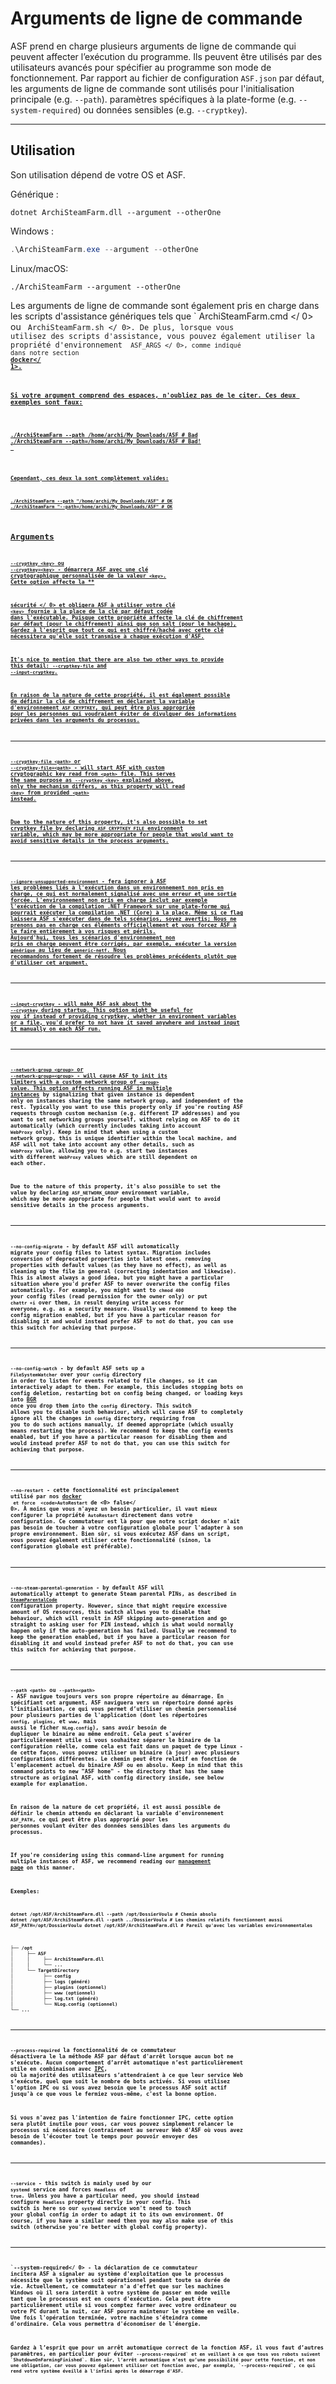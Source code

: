 # Arguments de ligne de commande

ASF prend en charge plusieurs arguments de ligne de commande qui peuvent affecter l’exécution du programme. Ils peuvent être utilisés par des utilisateurs avancés pour spécifier au programme son mode de fonctionnement. Par rapport au fichier de configuration `ASF.json` par défaut, les arguments de ligne de commande sont utilisés pour l'initialisation principale (e.g. `--path`). paramètres spécifiques à la plate-forme (e.g. `--system-required`) ou données sensibles (e.g. `--cryptkey`).

---

## Utilisation

Son utilisation dépend de votre OS et ASF.

Générique :

```shell
dotnet ArchiSteamFarm.dll --argument --otherOne
```

Windows :

```powershell
.\ArchiSteamFarm.exe --argument --otherOne
```

Linux/macOS:

```shell
./ArchiSteamFarm --argument --otherOne
```

Les arguments de ligne de commande sont également pris en charge dans les scripts d'assistance génériques tels que ` ArchiSteamFarm.cmd </ 0> ou <code> ArchiSteamFarm.sh </ 0>. De plus, lorsque vous utilisez des scripts d'assistance, vous pouvez également utiliser la propriété d'environnement <code> ASF_ARGS </ 0>, comme indiqué dans notre section <strong x-id="1"><a href="https://github.com/JustArchiNET/ArchiSteamFarm/wiki/Docker#command-line-arguments">docker</ 1>.</p>

<p spaces-before="0">Si votre argument comprend des espaces, n'oubliez pas de le citer. Ces deux exemples sont faux:</p>

<pre><code class="shell">./ArchiSteamFarm --path /home/archi/My Downloads/ASF # Bad
./ArchiSteamFarm --path=/home/archi/My Downloads/ASF # Bad!
`</pre>

Cependant, ces deux la sont complètement valides:

```shell
./ArchiSteamFarm --path "/home/archi/My Downloads/ASF" # OK
./ArchiSteamFarm "--path=/home/archi/My Downloads/ASF" # OK
```

## Arguments

`--cryptkey <key>` ou `--cryptkey=<key>` - démarrera ASF avec une clé cryptographique personnalisée de la valeur `<key>`. Cette option affecte la **

 sécurité </ 0> et obligera ASF à utiliser votre clé `<key>` fournie à la place de la clé par défaut codée dans l'exécutable. Puisque cette propriété affecte la clé de chiffrement par défaut (pour le chiffrement) ainsi que son salt (pour le hachage), Gardez à l'esprit que tout ce qui est chiffré/haché avec cette clé nécessitera qu'elle soit transmise à chaque exécution d'ASF.</p> 

It's nice to mention that there are also two other ways to provide this detail: `--cryptkey-file` and `--input-cryptkey`.

En raison de la nature de cette propriété, il est également possible de définir la clé de chiffrement en déclarant la variable d'environnement `ASF_CRYPTKEY`, qui peut être plus appropriée pour les personnes qui voudraient éviter de divulguer des informations privées dans les arguments du processus.



---

`--cryptkey-file <path>` or `--cryptkey-file=<path>` - will start ASF with custom cryptographic key read from `<path>` file. This serves the same purpose as `--cryptkey <key>` explained above, only the mechanism differs, as this property will read `<key>` from provided `<path>` instead.

Due to the nature of this property, it's also possible to set cryptkey file by declaring `ASF_CRYPTKEY_FILE` environment variable, which may be more appropriate for people that would want to avoid sensitive details in the process arguments.



---

`--ignore-unsupported-environment` - fera ignorer à ASF les problèmes liés à l'exécution dans un environnement non pris en charge, ce qui est normalement signalisé avec une erreur et une sortie forcée. L'environnement non pris en charge inclut par exemple l'exécution de la compilation .NET Framework sur une plate-forme qui pourrait exécuter la compilation .NET (Core) à la place. Même si ce flag laissera ASF s'exécuter dans de tels scénarios, soyez avertis; Nous ne prenons pas en charge ces éléments officiellement et vous forcez ASF à le faire entièrement **à vos risques et périls**. Aujourd'hui, **tous** les scénarios d'environnement non pris en charge peuvent être corrigés, par exemple, exécuter la version `générique` au lieu de `generic-netf`. Nous recommandons fortement de résoudre les problèmes précédents plutôt que d'utiliser cet argument.



---

`--input-cryptkey` - will make ASF ask about the `--cryptkey` during startup. This option might be useful for you if instead of providing cryptkey, whether in environment variables or a file, you'd prefer to not have it saved anywhere and instead input it manually on each ASF run.



---

`--network-group <group>` or `--network-group=<group>` - will cause ASF to init its limiters with a custom network group of `<group>` value. This option affects running ASF in **[multiple instances](https://github.com/JustArchiNET/ArchiSteamFarm/wiki/Management#multiple-instances)** by signalizing that given instance is dependent only on instances sharing the same network group, and independent of the rest. Typically you want to use this property only if you're routing ASF requests through custom mechanism (e.g. different IP addresses) and you want to set networking groups yourself, without relying on ASF to do it automatically (which currently includes taking into account `WebProxy` only). Keep in mind that when using a custom network group, this is unique identifier within the local machine, and ASF will not take into account any other details, such as `WebProxy` value, allowing you to e.g. start two instances with different `WebProxy` values which are still dependent on each other.

Due to the nature of this property, it's also possible to set the value by declaring `ASF_NETWORK_GROUP` environment variable, which may be more appropriate for people that would want to avoid sensitive details in the process arguments.



---

`--no-config-migrate` - by default ASF will automatically migrate your config files to latest syntax. Migration includes conversion of deprecated properties into latest ones, removing properties with default values (as they have no effect), as well as cleaning up the file in general (correcting indentation and likewise). This is almost always a good idea, but you might have a particular situation where you'd prefer ASF to never overwrite the config files automatically. For example, you might want to `chmod 400` your config files (read permission for the owner only) or put `chattr +i` over them, in result denying write access for everyone, e.g. as a security measure. Usually we recommend to keep the config migration enabled, but if you have a particular reason for disabling it and would instead prefer ASF to not do that, you can use this switch for achieving that purpose.



---

`--no-config-watch` - by default ASF sets up a `FileSystemWatcher` over your `config` directory in order to listen for events related to file changes, so it can interactively adapt to them. For example, this includes stopping bots on config deletion, restarting bot on config being changed, or loading keys into **[BGR](https://github.com/JustArchiNET/ArchiSteamFarm/wiki/Background-games-redeemer)** once you drop them into the `config` directory. This switch allows you to disable such behaviour, which will cause ASF to completely ignore all the changes in `config` directory, requiring from you to do such actions manually, if deemed appropriate (which usually means restarting the process). We recommend to keep the config events enabled, but if you have a particular reason for disabling them and would instead prefer ASF to not do that, you can use this switch for achieving that purpose.



---

`--no-restart` - cette fonctionnalité est principalement utilisé par nos **[docker](https://github.com/JustArchiNET/ArchiSteamFarm/wiki/Docker)** ` et force  <code>AutoRestart` de <0> false</ 0>. À moins que vous n'ayez un besoin particulier, il vaut mieux configurer la propriété `AutoRestart` directement dans votre configuration. Ce commutateur est là pour que notre script docker n'ait pas besoin de toucher à votre configuration globale pour l'adapter à son propre environnement. Bien sûr, si vous exécutez ASF dans un script, vous pouvez également utiliser cette fonctionnalité (sinon, la configuration globale est préférable).



---

`--no-steam-parental-generation` - by default ASF will automatically attempt to generate Steam parental PINs, as described in **[`SteamParentalCode`](https://github.com/JustArchiNET/ArchiSteamFarm/wiki/Configuration#steamparentalcode)** configuration property. However, since that might require excessive amount of OS resources, this switch allows you to disable that behaviour, which will result in ASF skipping auto-generation and go straight to asking user for PIN instead, which is what would normally happen only if the auto-generation has failed. Usually we recommend to keep the generation enabled, but if you have a particular reason for disabling it and would instead prefer ASF to not do that, you can use this switch for achieving that purpose.



---

`--path <path>` ou `--path=<path>` - ASF navigue toujours vers son propre répertoire au démarrage. En spécifiant cet argument, ASF naviguera vers un répertoire donné après l’initialisation, ce qui vous permet d’utiliser un chemin personnalisé pour plusieurs parties de l'application (dont les répertoires `config`, `plugins`, et `www`, mais aussi le ficher `NLog.config`), sans avoir besoin de dupliquer le binaire au même endroit. Cela peut s'avérer particulièrement utile si vous souhaitez séparer le binaire de la configuration réelle, comme cela est fait dans un paquet de type Linux - de cette façon, vous pouvez utiliser un binaire (à jour) avec plusieurs configurations différentes. Le chemin peut être relatif en fonction de l'emplacement actuel du binaire ASF ou en absolu. Keep in mind that this command points to new "ASF home" - the directory that has the same structure as original ASF, with config directory inside, see below example for explanation.

En raison de la nature de cet propriété, il est aussi possible de définir le chemin attendu en déclarant la variable d'environnement `ASF_PATH`, ce qui peut être plus approprié pour les personnes voulant éviter des données sensibles dans les arguments du processus.

If you're considering using this command-line argument for running multiple instances of ASF, we recommend reading our **[management page](https://github.com/JustArchiNET/ArchiSteamFarm/wiki/Management#multiple-instances)** on this manner.

Exemples:



```shell
dotnet /opt/ASF/ArchiSteamFarm.dll --path /opt/DossierVoulu # Chemin absolu
dotnet /opt/ASF/ArchiSteamFarm.dll --path ../DossierVoulu # Les chemins relatifs fonctionnent aussi
ASF_PATH=/opt/DossierVoulu dotnet /opt/ASF/ArchiSteamFarm.dll # Pareil qu'avec les variables environnementales
```




```text
├── /opt
│     ├── ASF
│     │     ├── ArchiSteamFarm.dll
│     │     └── ...
│     └── TargetDirectory
│           ├── config
│           ├── logs (généré)
│           ├── plugins (optionnel)
│           ├── www (optionnel)
│           ├── log.txt (généré)
│           └── NLog.config (optionnel)
└── ...
```




---

`--process-required` la  fonctionnalité de ce commutateur désactivera le la méthode ASF par défaut d'arrêt lorsque aucun bot ne s'exécute. Aucun comportement d’arrêt automatique n’est particulièrement utile en combinaison avec **[IPC](https://github.com/JustArchiNET/ArchiSteamFarm/wiki/IPC)**, où la majorité des utilisateurs s’attendraient à ce que leur service Web s’exécute, quel que soit le nombre de bots activés. Si vous utilisez l'option IPC ou si vous avez besoin que le processus ASF soit actif jusqu'à ce que vous le fermiez vous-même, c'est la bonne option.

Si vous n'avez pas l'intention de faire fonctionner IPC, cette option sera plutôt inutile pour vous, car vous pouvez simplement relancer le processus si nécessaire (contrairement au serveur Web d'ASF où vous avez besoin de l'écouter tout le temps pour pouvoir envoyer des commandes).



---

`--service` - this switch is mainly used by our `systemd` service and forces `Headless` of `true`. Unless you have a particular need, you should instead configure `Headless` property directly in your config. This switch is here so our `systemd` service won't need to touch your global config in order to adapt it to its own environment. Of course, if you have a similar need then you may also make use of this switch (otherwise you're better with global config property).



---

`--system-required</ 0> - la déclaration de ce commutateur incitera ASF à signaler au système d'exploitation que le processus nécessite que le système soit opérationnel pendant toute sa durée de vie. Actuellement, ce commutateur n'a d'effet que sur les machines Windows où il sera interdit à votre système de passer en mode veille tant que le processus est en cours d'exécution. Cela peut être particulièrement utile si vous comptez farmer avec votre ordinateur ou votre PC durant la nuit, car ASF pourra maintenur le système en veille. Une fois l'opération terminée, votre machine s'éteindra comme d'ordinaire. Cela vous permettra d'économiser de l'énergie.</p>

<p spaces-before="0">Gardez à l’esprit que pour un arrêt automatique correct de la fonction ASF, il vous faut d’autres paramètres, en particulier pour éviter <code>--process-required` et en veillant à ce que tous vos robots suivent `ShutdownOnFarmingFinished`. Bien sûr, l’arrêt automatique n’est qu’une possibilité pour cette fonction, et non une obligation, car vous pouvez également utiliser cet fonction avec, par exemple, `--process-required`, ce qui rend votre système éveillé à l'infini après le démarrage d'ASF.